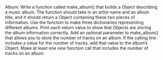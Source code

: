 Album: Write a function called make_album() that builds a Object describing a music album. 
The function should take in an artist name and an album title, and it should return a Object containing these two pieces of information. 
Use the function to make three dictionaries representing different albums. 
Print each return value to show that Objects are storing the album information correctly. 
Add an optional parameter to make_album() that allows you to store the number of tracks on an album. If the calling line includes a value for the number of tracks, 
add that value to the album’s Object. Make at least one new function call that includes the number of tracks on an album.

